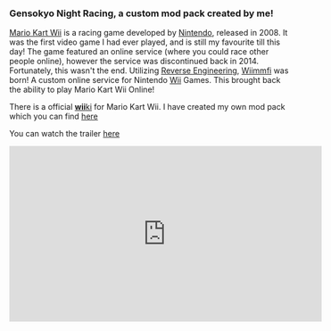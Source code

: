 ### Gensokyo Night Racing, a custom mod pack created by me!

[Mario Kart Wii](https://en.wikipedia.org/wiki/Mario_Kart_Wii) is a racing game developed by [Nintendo](https://en.wikipedia.org/wiki/Nintendo), released in 2008.
It was the first video game I had ever played, and is still my favourite till this day! The game featured an online service (where you could race other people online), however the service was discontinued back in 2014.
Fortunately, this wasn't the end. Utilizing [Reverse Engineering](https://en.wikipedia.org/wiki/Reverse_engineering), [Wiimmfi](https://wiimmfi.de) was born! A custom online service for Nintendo [Wii](https://en.wikipedia.org/wiki/Wii) Games. This brought back the ability to play Mario Kart Wii Online!

There is a official [**wii**ki](https://wiki.tockdom.com) for Mario Kart Wii. I have created my own mod pack which you can find [here](https://wiki.tockdom.com/wiki/Gensokyo_Night_Racing)

You can watch the trailer [here](https://www.youtube.com/watch?v=sQYpIqY36ts)

<iframe width="560" height="315" src="https://www.youtube-nocookie.com/embed/sQYpIqY36ts?si=mPWsOrKtZ9h-CsMm" title="YouTube video player" frameborder="0" allow="accelerometer; autoplay; clipboard-write; encrypted-media; gyroscope; picture-in-picture; web-share" referrerpolicy="strict-origin-when-cross-origin" allowfullscreen></iframe>